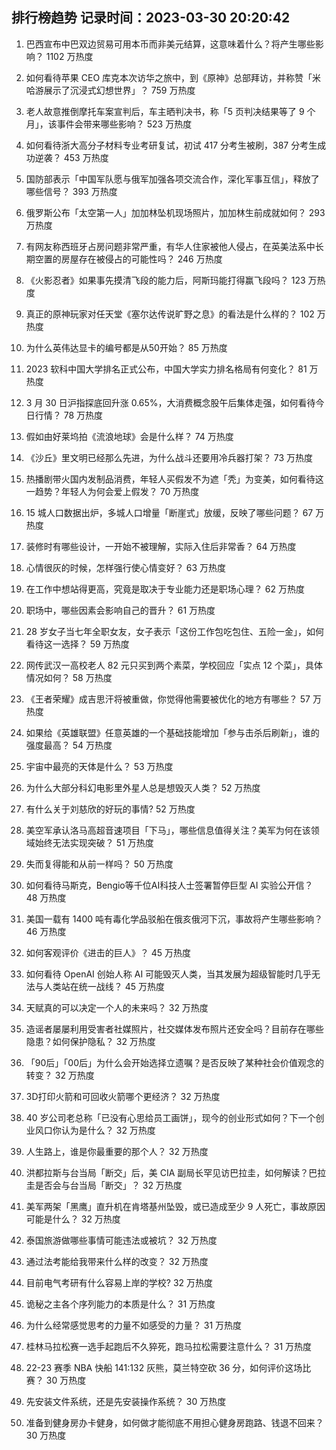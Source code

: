 
## 排行榜趋势 记录时间：2023-03-30 20:20:42
  
  1. 巴西宣布中巴双边贸易可用本币而非美元结算，这意味着什么？将产生哪些影响？ 1102 万热度
    
  2. 如何看待苹果 CEO 库克本次访华之旅中，到《原神》总部拜访，并称赞「米哈游展示了沉浸式幻想世界」？ 759 万热度
    
  3. 老人故意推倒摩托车案宣判后，车主晒判决书，称「5 页判决结果等了 9 个月」，该事件会带来哪些影响？ 523 万热度
    
  4. 如何看待浙大高分子材料专业考研复试，初试 417 分考生被刷，387 分考生成功逆袭？ 453 万热度
    
  5. 国防部表示「中国军队愿与俄军加强各项交流合作，深化军事互信」，释放了哪些信号？ 393 万热度
    
  6. 俄罗斯公布「太空第一人」加加林坠机现场照片，加加林生前成就如何？ 293 万热度
    
  7. 有网友称西班牙占房问题非常严重，有华人住家被他人侵占，在英美法系中长期空置的房屋存在被侵占的可能性吗？ 246 万热度
    
  8. 《火影忍者》如果事先摸清飞段的能力后，阿斯玛能打得赢飞段吗？ 123 万热度
    
  9. 真正的原神玩家对任天堂《塞尔达传说旷野之息》的看法是什么样的？ 102 万热度
    
  10. 为什么英伟达显卡的编号都是从50开始？ 85 万热度
    
  11. 2023 软科中国大学排名正式公布，中国大学实力排名格局有何变化？ 81 万热度
    
  12. 3 月 30 日沪指探底回升涨 0.65%，大消费概念股午后集体走强，如何看待今日行情？ 78 万热度
    
  13. 假如由好莱坞拍《流浪地球》会是什么样？ 74 万热度
    
  14. 《沙丘》里文明已经那么先进，为什么战斗还要用冷兵器打架？ 73 万热度
    
  15. 热播剧带火国内发制品消费，年轻人买假发不为遮「秃」为变美，如何看待这一趋势？年轻人为何会爱上假发？ 70 万热度
    
  16. 15 城人口数据出炉，多城人口增量「断崖式」放缓，反映了哪些问题？ 67 万热度
    
  17. 装修时有哪些设计，一开始不被理解，实际入住后非常香？ 64 万热度
    
  18. 心情很灰的时候，怎样强行使心情变好？ 63 万热度
    
  19. 在工作中想站得更高，究竟是取决于专业能力还是职场心理？ 62 万热度
    
  20. 职场中，哪些因素会影响自己的晋升？ 61 万热度
    
  21. 28 岁女子当七年全职女友，女子表示「这份工作包吃包住、五险一金」，如何看待这一选择？ 59 万热度
    
  22. 网传武汉一高校老人 82 元只买到两个素菜，学校回应「实点 12 个菜」，具体情况如何？ 58 万热度
    
  23. 《王者荣耀》成吉思汗将被重做，你觉得他需要被优化的地方有哪些？ 57 万热度
    
  24. 如果给《英雄联盟》任意英雄的一个基础技能增加「参与击杀后刷新」，谁的强度最高？ 54 万热度
    
  25. 宇宙中最亮的天体是什么？ 53 万热度
    
  26. 为什么大部分科幻电影里外星人总是想毁灭人类？ 52 万热度
    
  27. 有什么关于刘慈欣的好玩的事情? 52 万热度
    
  28. 美空军承认洛马高超音速项目「下马」，哪些信息值得关注？美军为何在该领域始终无法实现突破？ 51 万热度
    
  29. 失而复得能和从前一样吗？ 50 万热度
    
  30. 如何看待马斯克，Bengio等千位AI科技人士签署暂停巨型 AI 实验公开信？ 48 万热度
    
  31. 美国一载有 1400 吨有毒化学品驳船在俄亥俄河下沉，事故将产生哪些影响？ 46 万热度
    
  32. 如何客观评价《进击的巨人》？ 45 万热度
    
  33. 如何看待 OpenAI 创始人称 AI 可能毁灭人类，当其发展为超级智能时几乎无法与人类站在统一战线？ 45 万热度
    
  34. 天赋真的可以决定一个人的未来吗？ 32 万热度
    
  35. 造谣者屡屡利用受害者社媒照片，社交媒体发布照片还安全吗？目前存在哪些隐患？如何保护隐私？ 32 万热度
    
  36. 「90后」「00后」为什么会开始选择立遗嘱？是否反映了某种社会价值观念的转变？ 32 万热度
    
  37. 3D打印火箭和可回收火箭哪个更经济？ 32 万热度
    
  38. 40 岁公司老总称「已没有心思给员工画饼」，现今的创业形式如何？下一个创业风口你认为是什么？ 32 万热度
    
  39. 人生路上，谁是你最重要的那个人？ 32 万热度
    
  40. 洪都拉斯与台当局「断交」后，美 CIA 副局长罕见访巴拉圭，如何解读？巴拉圭是否会与台当局「断交」？ 32 万热度
    
  41. 美军两架「黑鹰」直升机在肯塔基州坠毁，或已造成至少 9 人死亡，事故原因可能是什么？ 32 万热度
    
  42. 泰国旅游做哪些事情可能违法或被坑？ 32 万热度
    
  43. 通过法考能给我带来什么样的改变？ 32 万热度
    
  44. 目前电气考研有什么容易上岸的学校? 32 万热度
    
  45. 诡秘之主各个序列能力的本质是什么？ 31 万热度
    
  46. 为什么经常感觉思考的力量不如感受的力量？ 31 万热度
    
  47. 桂林马拉松赛一选手起跑后不久猝死，跑马拉松需要注意什么？ 31 万热度
    
  48. 22-23 赛季 NBA 快船 141:132 灰熊，莫兰特空砍 36 分，如何评价这场比赛？ 30 万热度
    
  49. 先安装文件系统，还是先安装操作系统？ 30 万热度
    
  50. 准备到健身房办卡健身，如何做才能彻底不用担心健身房跑路、钱退不回来？ 30 万热度
    